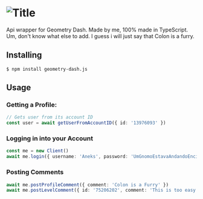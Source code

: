# ![Title](https://cdn.discordapp.com/attachments/779044709930369144/865273776866197534/Geometry_Dash2Ejs.png)

Api wrapper for Geometry Dash. Made by me, 100% made in TypeScript. Um, don't know what else to add. I guess i will just say that Colon is a furry.

## Installing

```
$ npm install geometry-dash.js
```


## Usage

### Getting a Profile:

```ts
// Gets user from its account ID
const user = await getUserFromAccountID({ id: '13976093' })
```

### Logging in into your Account

```ts
const me = new Client()
await me.login({ username: 'Aneks', password: 'UmGnomoEstavaAndandoEncimaDoAsfalto' })
```

### Posting Comments

```ts
await me.postProfileComment({ comment: 'Colon is a Furry' })
await me.postLevelComment({ id: '75206202', comment: 'This is too easy', percent: 100 })
```